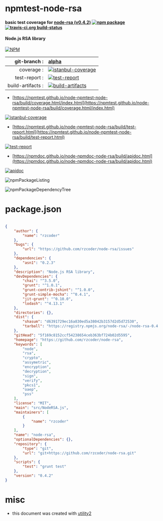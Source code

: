 # npmtest-node-rsa

#### basic test coverage for  [node-rsa (v0.4.2)](https://github.com/rzcoder/node-rsa)  [![npm package](https://img.shields.io/npm/v/npmtest-node-rsa.svg?style=flat-square)](https://www.npmjs.org/package/npmtest-node-rsa) [![travis-ci.org build-status](https://api.travis-ci.org/npmtest/node-npmtest-node-rsa.svg)](https://travis-ci.org/npmtest/node-npmtest-node-rsa)

#### Node.js RSA library

[![NPM](https://nodei.co/npm/node-rsa.png?downloads=true&downloadRank=true&stars=true)](https://www.npmjs.com/package/node-rsa)

| git-branch : | [alpha](https://github.com/npmtest/node-npmtest-node-rsa/tree/alpha)|
|--:|:--|
| coverage : | [![istanbul-coverage](https://npmtest.github.io/node-npmtest-node-rsa/build/coverage.badge.svg)](https://npmtest.github.io/node-npmtest-node-rsa/build/coverage.html/index.html)|
| test-report : | [![test-report](https://npmtest.github.io/node-npmtest-node-rsa/build/test-report.badge.svg)](https://npmtest.github.io/node-npmtest-node-rsa/build/test-report.html)|
| build-artifacts : | [![build-artifacts](https://npmtest.github.io/node-npmtest-node-rsa/glyphicons_144_folder_open.png)](https://github.com/npmtest/node-npmtest-node-rsa/tree/gh-pages/build)|

- [https://npmtest.github.io/node-npmtest-node-rsa/build/coverage.html/index.html](https://npmtest.github.io/node-npmtest-node-rsa/build/coverage.html/index.html)

[![istanbul-coverage](https://npmtest.github.io/node-npmtest-node-rsa/build/screenCapture.buildCi.browser.%252Ftmp%252Fbuild%252Fcoverage.lib.html.png)](https://npmtest.github.io/node-npmtest-node-rsa/build/coverage.html/index.html)

- [https://npmtest.github.io/node-npmtest-node-rsa/build/test-report.html](https://npmtest.github.io/node-npmtest-node-rsa/build/test-report.html)

[![test-report](https://npmtest.github.io/node-npmtest-node-rsa/build/screenCapture.buildCi.browser.%252Ftmp%252Fbuild%252Ftest-report.html.png)](https://npmtest.github.io/node-npmtest-node-rsa/build/test-report.html)

- [https://npmdoc.github.io/node-npmdoc-node-rsa/build/apidoc.html](https://npmdoc.github.io/node-npmdoc-node-rsa/build/apidoc.html)

[![apidoc](https://npmdoc.github.io/node-npmdoc-node-rsa/build/screenCapture.buildCi.browser.%252Ftmp%252Fbuild%252Fapidoc.html.png)](https://npmdoc.github.io/node-npmdoc-node-rsa/build/apidoc.html)

![npmPackageListing](https://npmtest.github.io/node-npmtest-node-rsa/build/screenCapture.npmPackageListing.svg)

![npmPackageDependencyTree](https://npmtest.github.io/node-npmtest-node-rsa/build/screenCapture.npmPackageDependencyTree.svg)



# package.json

```json

{
    "author": {
        "name": "rzcoder"
    },
    "bugs": {
        "url": "https://github.com/rzcoder/node-rsa/issues"
    },
    "dependencies": {
        "asn1": "0.2.3"
    },
    "description": "Node.js RSA library",
    "devDependencies": {
        "chai": "^3.5.0",
        "grunt": "^1.0.1",
        "grunt-contrib-jshint": "^1.0.0",
        "grunt-simple-mocha": "^0.4.1",
        "jit-grunt": "^0.10.0",
        "lodash": "^4.13.1"
    },
    "directories": {},
    "dist": {
        "shasum": "d6391729ec16a830ed5a38042b3157d2d5d72530",
        "tarball": "https://registry.npmjs.org/node-rsa/-/node-rsa-0.4.2.tgz"
    },
    "gitHead": "5f169c8152ccf54238654ceb363bf724b02d5595",
    "homepage": "https://github.com/rzcoder/node-rsa",
    "keywords": [
        "node",
        "rsa",
        "crypto",
        "assymetric",
        "encryption",
        "decryption",
        "sign",
        "verify",
        "pkcs1",
        "oaep",
        "pss"
    ],
    "license": "MIT",
    "main": "src/NodeRSA.js",
    "maintainers": [
        {
            "name": "rzcoder"
        }
    ],
    "name": "node-rsa",
    "optionalDependencies": {},
    "repository": {
        "type": "git",
        "url": "git+https://github.com/rzcoder/node-rsa.git"
    },
    "scripts": {
        "test": "grunt test"
    },
    "version": "0.4.2"
}
```



# misc
- this document was created with [utility2](https://github.com/kaizhu256/node-utility2)
